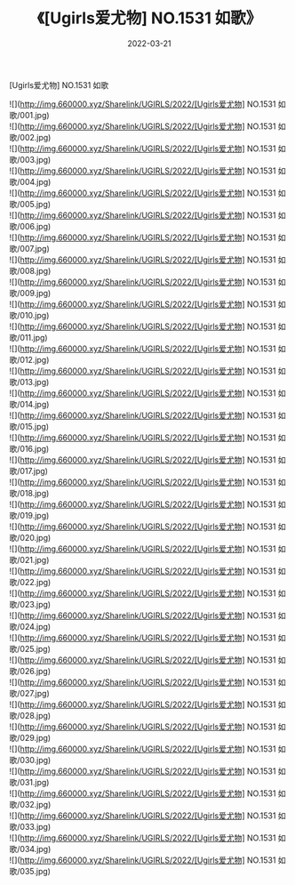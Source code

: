 ﻿---
layout: post
title:  《[Ugirls爱尤物] NO.1531 如歌》
date:   2022-03-21
img: http://img.660000.xyz/Sharelink/UGIRLS/2022/[Ugirls爱尤物] NO.1531 如歌/000.jpg
categories: [美女, 清纯, 唯美]
---

[Ugirls爱尤物] NO.1531 如歌

 ![](http://img.660000.xyz/Sharelink/UGIRLS/2022/[Ugirls爱尤物] NO.1531 如歌/001.jpg) <br>![](http://img.660000.xyz/Sharelink/UGIRLS/2022/[Ugirls爱尤物] NO.1531 如歌/002.jpg) <br>![](http://img.660000.xyz/Sharelink/UGIRLS/2022/[Ugirls爱尤物] NO.1531 如歌/003.jpg) <br>![](http://img.660000.xyz/Sharelink/UGIRLS/2022/[Ugirls爱尤物] NO.1531 如歌/004.jpg) <br>![](http://img.660000.xyz/Sharelink/UGIRLS/2022/[Ugirls爱尤物] NO.1531 如歌/005.jpg) <br>![](http://img.660000.xyz/Sharelink/UGIRLS/2022/[Ugirls爱尤物] NO.1531 如歌/006.jpg) <br>![](http://img.660000.xyz/Sharelink/UGIRLS/2022/[Ugirls爱尤物] NO.1531 如歌/007.jpg) <br>![](http://img.660000.xyz/Sharelink/UGIRLS/2022/[Ugirls爱尤物] NO.1531 如歌/008.jpg) <br>![](http://img.660000.xyz/Sharelink/UGIRLS/2022/[Ugirls爱尤物] NO.1531 如歌/009.jpg) <br>![](http://img.660000.xyz/Sharelink/UGIRLS/2022/[Ugirls爱尤物] NO.1531 如歌/010.jpg) <br>![](http://img.660000.xyz/Sharelink/UGIRLS/2022/[Ugirls爱尤物] NO.1531 如歌/011.jpg) <br>![](http://img.660000.xyz/Sharelink/UGIRLS/2022/[Ugirls爱尤物] NO.1531 如歌/012.jpg) <br>![](http://img.660000.xyz/Sharelink/UGIRLS/2022/[Ugirls爱尤物] NO.1531 如歌/013.jpg) <br>![](http://img.660000.xyz/Sharelink/UGIRLS/2022/[Ugirls爱尤物] NO.1531 如歌/014.jpg) <br>![](http://img.660000.xyz/Sharelink/UGIRLS/2022/[Ugirls爱尤物] NO.1531 如歌/015.jpg) <br>![](http://img.660000.xyz/Sharelink/UGIRLS/2022/[Ugirls爱尤物] NO.1531 如歌/016.jpg) <br>![](http://img.660000.xyz/Sharelink/UGIRLS/2022/[Ugirls爱尤物] NO.1531 如歌/017.jpg) <br>![](http://img.660000.xyz/Sharelink/UGIRLS/2022/[Ugirls爱尤物] NO.1531 如歌/018.jpg) <br>![](http://img.660000.xyz/Sharelink/UGIRLS/2022/[Ugirls爱尤物] NO.1531 如歌/019.jpg) <br>![](http://img.660000.xyz/Sharelink/UGIRLS/2022/[Ugirls爱尤物] NO.1531 如歌/020.jpg) <br>![](http://img.660000.xyz/Sharelink/UGIRLS/2022/[Ugirls爱尤物] NO.1531 如歌/021.jpg) <br>![](http://img.660000.xyz/Sharelink/UGIRLS/2022/[Ugirls爱尤物] NO.1531 如歌/022.jpg) <br>![](http://img.660000.xyz/Sharelink/UGIRLS/2022/[Ugirls爱尤物] NO.1531 如歌/023.jpg) <br>![](http://img.660000.xyz/Sharelink/UGIRLS/2022/[Ugirls爱尤物] NO.1531 如歌/024.jpg) <br>![](http://img.660000.xyz/Sharelink/UGIRLS/2022/[Ugirls爱尤物] NO.1531 如歌/025.jpg) <br>![](http://img.660000.xyz/Sharelink/UGIRLS/2022/[Ugirls爱尤物] NO.1531 如歌/026.jpg) <br>![](http://img.660000.xyz/Sharelink/UGIRLS/2022/[Ugirls爱尤物] NO.1531 如歌/027.jpg) <br>![](http://img.660000.xyz/Sharelink/UGIRLS/2022/[Ugirls爱尤物] NO.1531 如歌/028.jpg) <br>![](http://img.660000.xyz/Sharelink/UGIRLS/2022/[Ugirls爱尤物] NO.1531 如歌/029.jpg) <br>![](http://img.660000.xyz/Sharelink/UGIRLS/2022/[Ugirls爱尤物] NO.1531 如歌/030.jpg) <br>![](http://img.660000.xyz/Sharelink/UGIRLS/2022/[Ugirls爱尤物] NO.1531 如歌/031.jpg) <br>![](http://img.660000.xyz/Sharelink/UGIRLS/2022/[Ugirls爱尤物] NO.1531 如歌/032.jpg) <br>![](http://img.660000.xyz/Sharelink/UGIRLS/2022/[Ugirls爱尤物] NO.1531 如歌/033.jpg) <br>![](http://img.660000.xyz/Sharelink/UGIRLS/2022/[Ugirls爱尤物] NO.1531 如歌/034.jpg) <br>![](http://img.660000.xyz/Sharelink/UGIRLS/2022/[Ugirls爱尤物] NO.1531 如歌/035.jpg) <br>